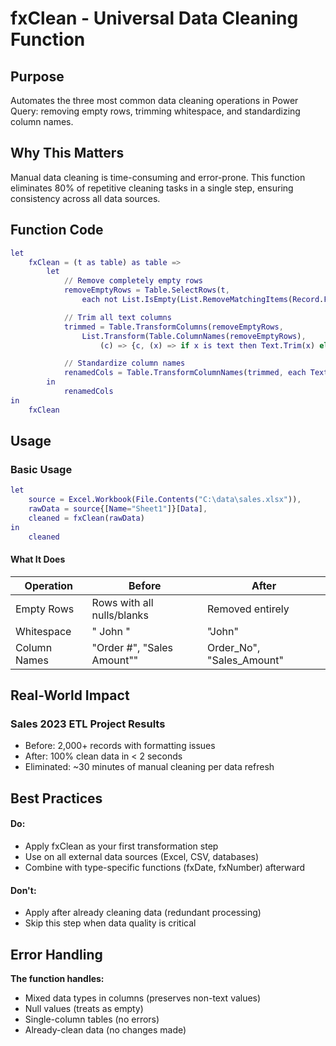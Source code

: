 # fxClean - Universal Data Cleaning Function

## Purpose
Automates the three most common data cleaning operations in Power Query: removing empty rows, trimming whitespace, and standardizing column names.

## Why This Matters
Manual data cleaning is time-consuming and error-prone. This function eliminates 80% of repetitive cleaning tasks in a single step, ensuring consistency across all data sources.

## Function Code
```m
let
    fxClean = (t as table) as table =>
        let
            // Remove completely empty rows
            removeEmptyRows = Table.SelectRows(t,
                each not List.IsEmpty(List.RemoveMatchingItems(Record.FieldValues(_), {"", null}))),

            // Trim all text columns                
            trimmed = Table.TransformColumns(removeEmptyRows,
                List.Transform(Table.ColumnNames(removeEmptyRows),
                    (c) => {c, (x) => if x is text then Text.Trim(x) else x, type any})),

            // Standardize column names
            renamedCols = Table.TransformColumnNames(trimmed, each Text.Replace(Text.Replace(_, " ", "_"), "#", "No"))
        in
            renamedCols
in
    fxClean
```

## Usage
### Basic Usage

```m
let
    source = Excel.Workbook(File.Contents("C:\data\sales.xlsx")),
    rawData = source{[Name="Sheet1"]}[Data],
    cleaned = fxClean(rawData)
in
    cleaned
```

#### What It Does

| Operation | Before | After |
|-----------|--------|-------|
| Empty Rows | Rows with all nulls/blanks | Removed entirely
| Whitespace | "  John  " | "John" |
| Column Names | "Order #", "Sales Amount"" | Order_No", "Sales_Amount" | 

## Real-World Impact
### Sales 2023 ETL Project Results
- Before: 2,000+ records with formatting issues
- After: 100% clean data in < 2 seconds
- Eliminated: ~30 minutes of manual cleaning per data refresh

## Best Practices
#### Do:
- Apply fxClean as your first transformation step
- Use on all external data sources (Excel, CSV, databases)
- Combine with type-specific functions (fxDate, fxNumber) afterward
#### Don't:
- Apply after already cleaning data (redundant processing)
- Skip this step when data quality is critical

## Error Handling
**The function handles:**
- Mixed data types in columns (preserves non-text values)
- Null values (treats as empty)
- Single-column tables (no errors)
- Already-clean data (no changes made)
